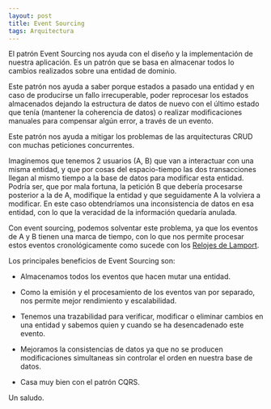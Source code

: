 ```yaml
---
layout: post
title: Event Sourcing
tags: Arquitectura
---
```


El patrón Event Sourcing nos ayuda con el diseño y la implementación de nuestra aplicación. Es un patrón que se basa en almacenar todos lo cambios realizados sobre una entidad de dominio.

Este patrón nos ayuda a saber porque estados a pasado una entidad y en caso de producirse un fallo irrecuperable, poder reprocesar los estados almacenados dejando la estructura de datos de nuevo con el último estado que tenía (mantener la coherencia de datos) o realizar modificaciones manuales para compensar algún error, a través de un evento.

Este patrón nos ayuda a mitigar los problemas de las arquitecturas CRUD con muchas peticiones concurrentes.

Imaginemos que tenemos 2 usuarios (A, B) que van a interactuar con una misma entidad, y que por cosas del espacio-tiempo las dos transacciones llegan al mismo tiempo a la base de datos para modificar esta entidad. Podría ser, que por mala fortuna, la petición B que debería procesarse posterior a la de A, modifique la entidad y que seguidamente A la volviera a modificar. En este caso obtendríamos una inconsistencia de datos en esa entidad, con lo que la veracidad de la información quedaría anulada.

Con event sourcing, podemos solventar este problema, ya que los eventos de A y B tienen una marca de tiempo, con lo que nos permite procesar estos eventos cronológicamente como sucede con los [Relojes de Lamport](https://es.wikipedia.org/wiki/Tiempos_lógicos_de_Lamport "Relojes de Lamport").

Los principales beneficios de Event Sourcing son:

- Almacenamos todos los eventos que hacen mutar una entidad.

- Como la emisión y el procesamiento de los eventos van por separado, nos permite mejor rendimiento y escalabilidad.

- Tenemos una trazabilidad para verificar, modificar o eliminar cambios en una entidad y sabemos quien y cuando se ha desencadenado este evento.

- Mejoramos la consistencias de datos ya que no se producen modificaciones simultaneas sin controlar el orden en nuestra base de datos.

- Casa muy bien con el patrón CQRS.

Un saludo.
